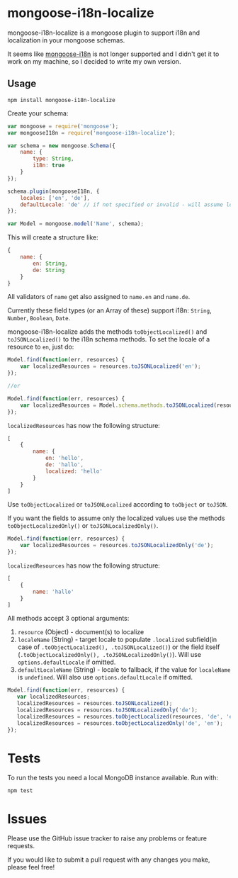 # mongoose-i18n-localize

mongoose-i18n-localize is a mongoose plugin to support i18n and localization in your mongoose schemas.

It seems like [mongoose-i18n](https://github.com/elrolito/mongoose-i18n) is not longer supported and I didn't get it to work on my machine, so I decided to write my own version.

## Usage

```
npm install mongoose-i18n-localize
```

Create your schema:

```js
var mongoose = require('mongoose');
var mongooseI18n = require('mongoose-i18n-localize');

var schema = new mongoose.Schema({
	name: {
		type: String,
		i18n: true
	}
});

schema.plugin(mongooseI18n, {
	locales: ['en', 'de'],
	defaultLocale: 'de' // if not specified or invalid - will assume locales[0]
});

var Model = mongoose.model('Name', schema);
```

This will create a structure like:

```js
{
	name: {
		en: String,
		de: String
	}
}
```

All validators of `name` get also assigned to `name.en` and `name.de`.

Currently these field types (or an Array of these) support i18n: `String`, `Number`, `Boolean`, `Date`.

mongoose-i18n-localize adds the methods `toObjectLocalized()` and `toJSONLocalized()` to the i18n schema methods. To set the locale of a resource to `en`, just do:


```js
Model.find(function(err, resources) {
	var localizedResources = resources.toJSONLocalized('en');
});

//or

Model.find(function(err, resources) {
	var localizedResources = Model.schema.methods.toJSONLocalized(resources, 'en');
});
```

`localizedResources` has now the following structure:

```js
[
	{
		name: {
			en: 'hello',
			de: 'hallo',
			localized: 'hello'
		}
	}
]
```

Use `toObjectLocalized` or `toJSONLocalized` according to `toObject` or `toJSON`.

If you want the fields to assume only the localized values use the methods
`toObjectLocalizedOnly()` or
`toJSONLocalizedOnly()`.


```js
Model.find(function(err, resources) {
	var localizedResources = resources.toJSONLocalizedOnly('de');
});

```

`localizedResources` has now the following structure:

```js
[
	{
		name: 'hallo'
	}
]
```

All methods accept 3 optional arguments:
 1. ``resource`` (Object) - document(s) to localize
 2. ``localeName`` (String) - target locale to populate ``.localized`` subfield(in case of ``.toObjectLocalized(), .toJSONLocalized()``) or the field itself (``.toObjectLocalizedOnly(), .toJSONLocalizedOnly()``). Will use ``options.defaultLocale`` if omitted.
 3. ``defaultLocaleName`` (String) - locale to fallback, if the value for ``localeName`` is ``undefined``. Will also use ``options.defaultLocale`` if omitted.

 ```js
Model.find(function(err, resources) {
	var localizedResources;
	localizedResources = resources.toJSONLocalized();
	localizedResources = resources.toJSONLocalizedOnly('de');
	localizedResources = resources.toObjectLocalized(resources, 'de', 'en');
	localizedResources = resources.toObjectLocalizedOnly('de', 'en');
});
```

# Tests

To run the tests you need a local MongoDB instance available. Run with:

```
npm test
```
# Issues

Please use the GitHub issue tracker to raise any problems or feature requests.

If you would like to submit a pull request with any changes you make, please feel free!
